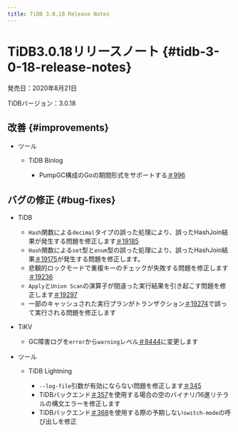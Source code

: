 ```yaml
---
title: TiDB 3.0.18 Release Notes
---
```


# TiDB3.0.18リリースノート {#tidb-3-0-18-release-notes}

発売日：2020年8月21日

TiDBバージョン：3.0.18

## 改善 {#improvements}

-   ツール

    -   TiDB Binlog

        -   PumpGC構成のGoの期間形式をサポートする[＃996](https://github.com/pingcap/tidb-binlog/pull/996)

## バグの修正 {#bug-fixes}

-   TiDB

    -   `Hash`関数による`decimal`タイプの誤った処理により、誤ったHashJoin結果が発生する問題を修正します[＃19185](https://github.com/pingcap/tidb/pull/19185)
    -   `Hash`関数による`set`型と`enum`型の誤った処理により、誤ったHashJoin結果[＃19175](https://github.com/pingcap/tidb/pull/19175)が発生する問題を修正します。
    -   悲観的ロックモードで重複キーのチェックが失敗する問題を修正します[＃19236](https://github.com/pingcap/tidb/pull/19236)
    -   `Apply`と`Union Scan`の演算子が間違った実行結果を引き起こす問題を修正します[＃19297](https://github.com/pingcap/tidb/pull/19297)
    -   一部のキャッシュされた実行プランがトランザクション[＃19274](https://github.com/pingcap/tidb/pull/19274)で誤って実行される問題を修正します

-   TiKV

    -   GC障害ログを`error`から`warning`レベル[＃8444](https://github.com/tikv/tikv/pull/8444)に変更します

-   ツール

    -   TiDB Lightning

        -   `--log-file`引数が有効にならない問題を修正します[＃345](https://github.com/pingcap/tidb-lightning/pull/345)
        -   TiDBバックエンド[＃357](https://github.com/pingcap/tidb-lightning/pull/357)を使用する場合の空のバイナリ/16進リテラルの構文エラーを修正します
        -   TiDBバックエンド[＃368](https://github.com/pingcap/tidb-lightning/pull/368)を使用する際の予期しない`switch-mode`の呼び出しを修正
